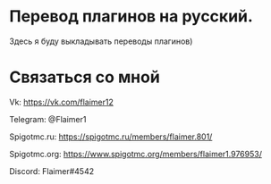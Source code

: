 # Перевод плагинов на русский.
Здесь я буду выкладывать переводы плагинов)




# Связаться со мной
Vk: https://vk.com/flaimer12

Telegram: @Flaimer1

Spigotmc.ru: https://spigotmc.ru/members/flaimer.801/

Spigotmc.org: https://www.spigotmc.org/members/flaimer1.976953/

Discord: Flaimer#4542


